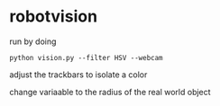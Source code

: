 # robotvision

run by doing

    python vision.py --filter HSV --webcam
    
adjust the trackbars to isolate a color

change  variaable to the radius of the real world object
